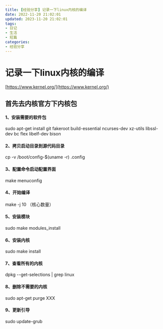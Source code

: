 ```yaml
---
title: [经验分享] 记录一下linux内核的编译
date: 2022-11-20 21:02:01
updated: 2023-11-20 21:02:01
tags: 
- 日记
- 生活
- 短篇
categories: 
- 经验分享
---
```

# 记录一下linux内核的编译

[https://www.kernel.org/](https://www.kernel.org/)

## 首先去内核官方下内核包

#### 1、安装需要的软件包

sudo apt-get install git fakeroot build-essential ncurses-dev xz-utils libssl-dev bc flex libelf-dev bison

#### 2、拷贝启动目录到源代码目录

cp -v /boot/config-$(uname -r) .config

#### 3、配置命令启动配置界面

make menuconfig

#### 4、开始编译

make -j 10 （核心数量）

#### 5、安装模块

sudo make modules_install

#### 6、安装内核

sudo make install

#### 7、查看所有的内核

dpkg --get-selections | grep linux

#### 8、删除不需要的内核

sudo apt-get purge XXX

#### 9、更新引导

sudo update-grub
